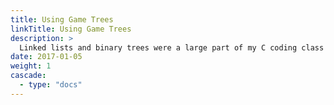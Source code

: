 ```yaml
---
title: Using Game Trees
linkTitle: Using Game Trees
description: >
  Linked lists and binary trees were a large part of my C coding class at Purdue. From there I became very interested in building, traversing, and evaluating game trees, this led me to make my first tic-tac-toe with a computer opponent.
date: 2017-01-05
weight: 1
cascade:
  - type: "docs"
---
```

